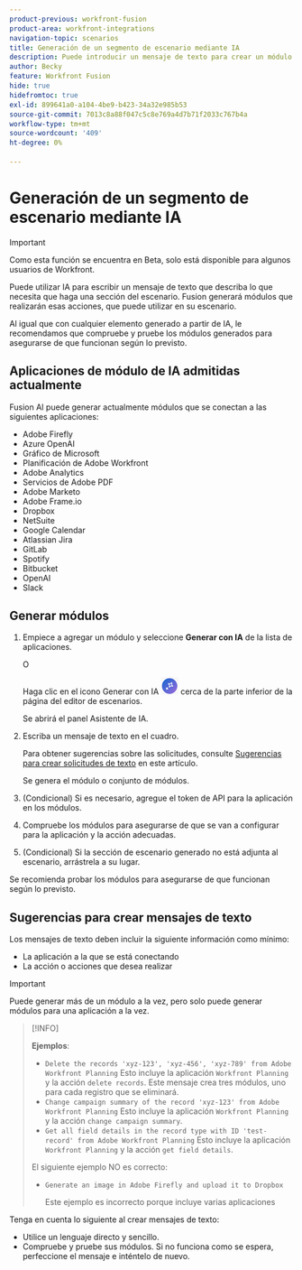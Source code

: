 ```yaml
---
product-previous: workfront-fusion
product-area: workfront-integrations
navigation-topic: scenarios
title: Generación de un segmento de escenario mediante IA
description: Puede introducir un mensaje de texto para crear un módulo HTTP configurado para el mensaje.
author: Becky
feature: Workfront Fusion
hide: true
hidefromtoc: true
exl-id: 899641a0-a104-4be9-b423-34a32e985b53
source-git-commit: 7013c8a88f047c5c8e769a4d7b71f2033c767b4a
workflow-type: tm+mt
source-wordcount: '409'
ht-degree: 0%

---
```


# Generación de un segmento de escenario mediante IA

<!--DO NOT DELETE - linked through CSH-->

>[!IMPORTANT]
>
>Como esta función se encuentra en Beta, solo está disponible para algunos usuarios de Workfront.

Puede utilizar IA para escribir un mensaje de texto que describa lo que necesita que haga una sección del escenario. Fusion generará módulos que realizarán esas acciones, que puede utilizar en su escenario.

Al igual que con cualquier elemento generado a partir de IA, le recomendamos que compruebe y pruebe los módulos generados para asegurarse de que funcionan según lo previsto.

## Aplicaciones de módulo de IA admitidas actualmente

Fusion AI puede generar actualmente módulos que se conectan a las siguientes aplicaciones:

* Adobe Firefly
* Azure OpenAI
* Gráfico de Microsoft
* Planificación de Adobe Workfront
* Adobe Analytics
* Servicios de Adobe PDF
* Adobe Marketo
* Adobe Frame.io
* Dropbox
* NetSuite
* Google Calendar
* Atlassian Jira
* GitLab
* Spotify
* Bitbucket
* OpenAI
* Slack

## Generar módulos

1. Empiece a agregar un módulo y seleccione **Generar con IA** de la lista de aplicaciones.

   O

   Haga clic en el icono Generar con IA ![Generar con IA](assets/generate-with-ai-icon-beta.png) cerca de la parte inferior de la página del editor de escenarios.

   Se abrirá el panel Asistente de IA.
1. Escriba un mensaje de texto en el cuadro.

   Para obtener sugerencias sobre las solicitudes, consulte [Sugerencias para crear solicitudes de texto](#tips-for-creating-text-prompts) en este artículo.

   Se genera el módulo o conjunto de módulos.
1. (Condicional) Si es necesario, agregue el token de API para la aplicación en los módulos.
1. Compruebe los módulos para asegurarse de que se van a configurar para la aplicación y la acción adecuadas.
1. (Condicional) Si la sección de escenario generado no está adjunta al escenario, arrástrela a su lugar.

Se recomienda probar los módulos para asegurarse de que funcionan según lo previsto.

## Sugerencias para crear mensajes de texto

Los mensajes de texto deben incluir la siguiente información como mínimo:

* La aplicación a la que se está conectando
* La acción o acciones que desea realizar

>[!IMPORTANT]
>
>Puede generar más de un módulo a la vez, pero solo puede generar módulos para una aplicación a la vez.

>[!INFO]
>
>**Ejemplos**:
>
>* `Delete the records 'xyz-123', 'xyz-456', 'xyz-789' from Adobe Workfront Planning`
>Esto incluye la aplicación `Workfront Planning` y la acción `delete records`. Este mensaje crea tres módulos, uno para cada registro que se eliminará.
>* `Change campaign summary of the record 'xyz-123' from Adobe Workfront Planning`
>Esto incluye la aplicación `Workfront Planning` y la acción `change campaign summary`.
>* `Get all field details in the record type with ID 'test-record' from Adobe Workfront Planning`
>Esto incluye la aplicación `Workfront Planning` y la acción `get field details`.
>
>El siguiente ejemplo NO es correcto:
>
>* `Generate an image in Adobe Firefly and upload it to Dropbox`
>
>    Este ejemplo es incorrecto porque incluye varias aplicaciones

Tenga en cuenta lo siguiente al crear mensajes de texto:

* Utilice un lenguaje directo y sencillo.
* Compruebe y pruebe sus módulos. Si no funciona como se espera, perfeccione el mensaje e inténtelo de nuevo.
